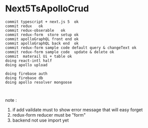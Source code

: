 # Next5TsApolloCrud

```
commit typescript + next.js 5  ok
commit redux   ok
commit redux-obserable   ok
commit redux-form  store setup ok
commit apolloGraphQL front end ok
commit apolloGraphQL back end  ok
commit redux-form sample code default query & changeText ok
commit redux-form sample code  update & delete ok
commit  materail Ui + table ok
doing react-intl half
doing apollo upload 

doing firebase auth
doing firebase db
doing apollo resolver mongoose



```


note : 
1. if add vaildate must to show error message that will easy forget 
2. redux-form reducer must be "form" 
3. backend  not  use import yet